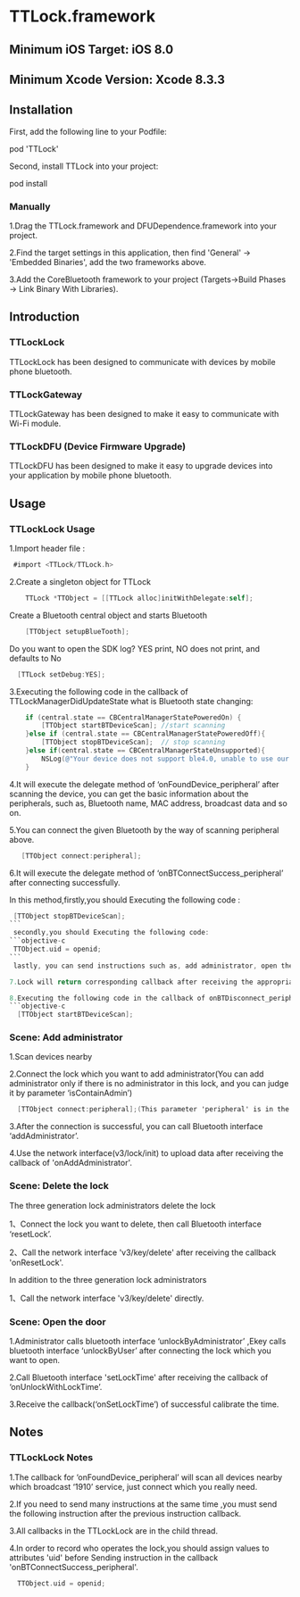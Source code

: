 # TTLock.framework

## Minimum iOS Target: iOS 8.0

## Minimum Xcode Version: Xcode 8.3.3

## Installation

First, add the following line to your Podfile:

pod 'TTLock'

Second, install TTLock into your project:

pod install

### Manually

1.Drag the TTLock.framework and DFUDependence.framework into your project.

2.Find the target settings in this application, then find 'General' -> 'Embedded Binaries', add the two frameworks above.

3.Add the CoreBluetooth framework to your project (Targets->Build Phases -> Link Binary With Libraries).

## Introduction

### TTLockLock
TTLockLock has been designed to communicate with devices by mobile phone bluetooth.

### TTLockGateway
TTLockGateway has been designed to make it easy to  communicate with  Wi-Fi module.

### TTLockDFU (Device Firmware Upgrade)
TTLockDFU has been designed to make it easy to upgrade devices into your application by mobile phone bluetooth.

## Usage

### TTLockLock Usage

1.Import header file :
```objective-c
 #import <TTLock/TTLock.h>
```
2.Create a singleton object for TTLock
```objective-c
    TTLock *TTObject = [[TTLock alloc]initWithDelegate:self];   
```
  Create a Bluetooth central object and starts Bluetooth
```objective-c  
    [TTObject setupBlueTooth];  
```    
  Do you want to open the SDK log? YES print, NO does not print, and defaults to No
  ```objective-c
    [TTLock setDebug:YES]; 
 ```   
3.Executing the following code in the callback of TTLockManagerDidUpdateState what is Bluetooth state changing:
```objective-c
    if (central.state == CBCentralManagerStatePoweredOn) {
        [TTObject startBTDeviceScan]; //start scanning
    }else if (central.state == CBCentralManagerStatePoweredOff){ 
        [TTObject stopBTDeviceScan];  // stop scanning
    }else if(central.state == CBCentralManagerStateUnsupported){    
        NSLog(@"Your device does not support ble4.0, unable to use our app.");   
    }
```
4.It will execute the delegate method of ‘onFoundDevice_peripheral’ after scanning the device, you can get the basic information about the peripherals, such as, Bluetooth name, MAC address, broadcast data and so on.

5.You can connect the given Bluetooth by the way of scanning peripheral above.
```objective-c
   [TTObject connect:peripheral];
```
6.It will execute the delegate method of ‘onBTConnectSuccess_peripheral’ after connecting successfully.
  
  In this method,firstly,you should Executing the following code :
 ```objective-c 
  [TTObject stopBTDeviceScan];
 ``` 
  secondly,you should Executing the following code:
```objective-c  
  TTObject.uid = openid;
```  
  lastly, you can send instructions such as, add administrator, open the door, etc…

7.Lock will return corresponding callback after receiving the appropriate instruction, successful callback for success, error callback for  failure.

8.Executing the following code in the callback of onBTDisconnect_peripheral:
```objective-c
   [TTObject startBTDeviceScan];
```

### Scene: Add administrator
1.Scan devices nearby

2.Connect the lock which you want to add administrator(You can add administrator only if there is no administrator in this lock, and you can judge it by parameter ‘isContainAdmin’)
```objective-c
  [TTObject connect:peripheral];(This parameter 'peripheral' is in the callback 'onFoundDevice_peripheralWithInfoDic')
```
3.After the connection is successful, you can call Bluetooth interface ‘addAdministrator’.

4.Use the network interface(v3/lock/init) to upload data after receiving the callback of 'onAddAdministrator'. 

### Scene: Delete the lock

The three generation lock administrators delete the lock

1、Connect the lock you want to delete, then call Bluetooth interface ‘resetLock’.

2、Call the network interface 'v3/key/delete' after receiving the callback 'onResetLock'.

In addition to the three generation lock administrators 

1、Call the network interface 'v3/key/delete' directly.

### Scene: Open the door

1.Administrator calls bluetooth interface ‘unlockByAdministrator’ ,Ekey calls bluetooth interface ‘unlockByUser’ after connecting the lock which you want to open.

2.Call Bluetooth interface 'setLockTime' after receiving the callback of ‘onUnlockWithLockTime’. 

3.Receive the callback(‘onSetLockTime’) of successful calibrate the time.


## Notes

### TTLockLock Notes

1.The callback for ‘onFoundDevice_peripheral’ will scan all devices nearby which broadcast ‘1910’ service, just connect which you really need.

2.If you need to send many instructions at the same time ,you must send the following instruction  after the previous instruction callback.

3.All callbacks in the TTLockLock are in the child thread.

4.In order to record who operates the lock,you should assign values to attributes 'uid' before Sending instruction in the callback 'onBTConnectSuccess_peripheral'. 
```objective-c  
  TTObject.uid = openid; 
 ```




